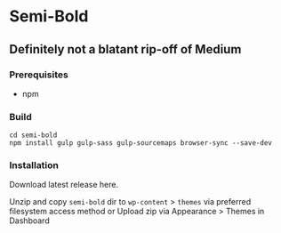 # Semi-Bold

## Definitely not a blatant rip-off of Medium

### Prerequisites

- npm

### Build

```
cd semi-bold
npm install gulp gulp-sass gulp-sourcemaps browser-sync --save-dev
```

### Installation

Download latest release here.

Unzip and copy `semi-bold` dir to `wp-content` > `themes` via preferred filesystem access method
or
Upload zip via Appearance > Themes in Dashboard


